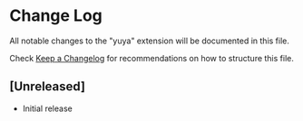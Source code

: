 # Change Log

All notable changes to the "yuya" extension will be documented in this file.

Check [Keep a Changelog](http://keepachangelog.com/) for recommendations on how to structure this file.

## [Unreleased]

- Initial release